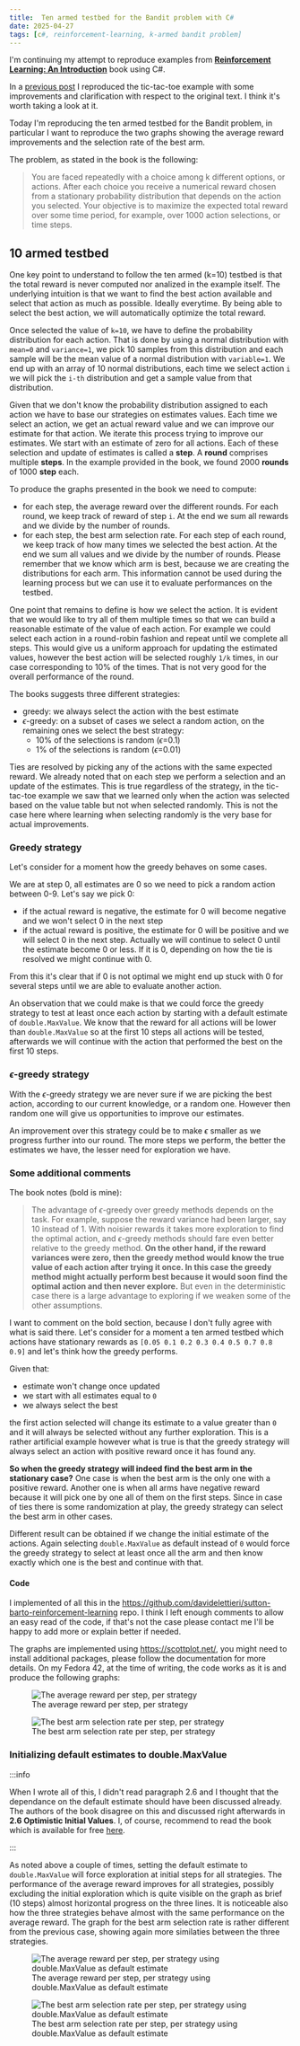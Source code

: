 ```yaml
---
title:  Ten armed testbed for the Bandit problem with C#
date: 2025-04-27
tags: [c#, reinforcement-learning, k-armed bandit problem]
---
```


I'm continuing my attempt to reproduce examples from [**Reinforcement Learning: An Introduction**](http://incompleteideas.net/book/the-book-2nd.html) book using C#.

In a [previous post](2025-03-16-tic-tac-toe-reinforcement-learning-with-c-sharp.md) I reproduced the tic-tac-toe example with some improvements and clarification with respect to the original text. I think it's worth taking a look at it.

Today I'm reproducing the ten armed testbed for the Bandit problem, in particular I want to reproduce the two graphs showing the average reward improvements and the selection rate of the best arm.

The problem, as stated in the book is the following:

> You are faced repeatedly with a choice among k different options, or actions. After each choice you receive a numerical reward chosen from a stationary probability distribution that depends on the action you selected. Your objective is to maximize the expected total reward over some time period, for example, over 1000 action selections, or time steps.

<!-- truncate -->

## 10 armed testbed

One key point to understand to follow the ten armed (k=10) testbed is that the total reward is never computed nor analized in the example itself. The underlying intuition is that we want to find the best action available and select that action as much as possible. Ideally everytime. By being able to select the best action, we will automatically optimize the total reward.

Once selected the value of `k=10`, we have to define the probability distribution for each action. That is done by using a normal distribution with `mean=0` and `variance=1`, we pick 10 samples from this distribution and each sample will be the mean value of a normal distribution with `variable=1`. We end up with an array of 10 normal distributions, each time we select action `i` we will pick the `i-th` distribution and get a sample value from that distribution.

Given that we don't know the probability distribution assigned to each action we have to base our strategies on estimates values. Each time we select an action, we get an actual reward value and we can improve our estimate for that action. We iterate this process trying to improve our estimates. We start with an estimate of zero for all actions. Each of these selection and update of estimates is called a **step**. A **round** comprises multiple **steps**. In the example provided in the book, we found 2000 **rounds** of 1000 **step** each.

To produce the graphs presented in the book we need to compute:
- for each step, the average reward over the different rounds. For each round, we keep track of reward of step `i`. At the end we sum all rewards and we divide by the number of rounds.
- for each step, the best arm selection rate. For each step of each round, we keep track of how many times we selected the best action. At the end we sum all values and we divide by the number of rounds. Please remember that we know which arm is best, because we are creating the distributions for each arm. This information cannot be used during the learning process but we can use it to evaluate performances on the testbed.

One point that remains to define is how we select the action. It is evident that we would like to try all of them multiple times so that we can build a reasonable estimate of the value of each action. For example we could select each action in a round-robin fashion and repeat until we complete all steps. This would give us a uniform approach for updating the estimated values, however the best action will be selected roughly `1/k` times, in our case corresponding to 10% of the times. That is not very good for the overall performance of the round.

The books suggests three different strategies:
- greedy: we always select the action with the best estimate
- $\epsilon$-greedy: on a subset of cases we select a random action, on the remaining ones we select the best strategy:
  - 10% of the selections is random ($\epsilon$=0.1)
  - 1% of the selections is random ($\epsilon$=0.01)

Ties are resolved by picking any of the actions with the same expected reward. We already noted that on each step we perform a selection and an update of the estimates. This is true regardless of the strategy, in the tic-tac-toe example we saw that we learned only when the action was selected based on the value table but not when selected randomly. This is not the case here where learning when selecting randomly is the very base for actual improvements.

### Greedy strategy

Let's consider for a moment how the greedy behaves on some cases.

We are at step 0, all estimates are 0 so we need to pick a random action between 0-9. Let's say we pick 0:
- if the actual reward is negative, the estimate for 0 will become negative and we won't select 0 in the next step
- if the actual reward is positive, the estimate for 0 will be positive and we will select 0 in the next step. Actually we will continue to select 0 until the estimate become 0 or less. If it is 0, depending on how the tie is resolved we might continue with 0.

From this it's clear that if 0 is not optimal we might end up stuck with 0 for several steps until we are able to evaluate another action.

An observation that we could make is that we could force the greedy strategy to test at least once each action by starting with a default estimate of `double.MaxValue`. We know that the reward for all actions will be lower than `double.MaxValue` so at the first 10 steps all actions will be tested, afterwards we will continue with the action that performed the best on the first 10 steps.

### $\epsilon$-greedy strategy

With the $\epsilon$-greedy strategy we are never sure if we are picking the best action, according to our current knowledge, or a random one. However then random one will give us opportunities to improve our estimates. 

An improvement over this strategy could be to make $\epsilon$ smaller as we progress further into our round. The more steps we perform, the better the estimates we have, the lesser need for exploration we have.

### Some additional comments

The book notes (bold is mine):

>The advantage of $\epsilon$-greedy over greedy methods depends on the task. For example,
suppose the reward variance had been larger, say 10 instead of 1. With noisier rewards
it takes more exploration to find the optimal action, and $\epsilon$-greedy methods should fare
even better relative to the greedy method. **On the other hand, if the reward variances
were zero, then the greedy method would know the true value of each action after trying
it once. In this case the greedy method might actually perform best because it would
soon find the optimal action and then never explore.** But even in the deterministic case
there is a large advantage to exploring if we weaken some of the other assumptions.

I want to comment on the bold section, because I don't fully agree with what is said there. Let's consider for a moment a ten armed testbed which actions have stationary rewards as `[0.05 0.1 0.2 0.3 0.4 0.5 0.7 0.8 0.9]` and let's think how the greedy performs. 

Given that:
- estimate won't change once updated
-  we start with all estimates equal to `0` 
-  we always select the best

the first action selected will change its estimate to a value greater than `0` and it will always be selected without any further exploration. This is a rather artificial example however what is true is that the greedy strategy will always select an action with positive reward once it has found any. 

**So when the greedy strategy will indeed find the best arm in the stationary case?** One case is when the best arm is the only one with a positive reward. Another one is when all arms have negative reward because it will pick one by one all of them on the first steps. Since in case of ties there is some randomization at play, the greedy strategy can select the best arm in other cases.

Different result can be obtained if we change the initial estimate of the actions. Again selecting `double.MaxValue` as default instead of `0` would force the greedy strategy to select at least once all the arm and then know exactly which one is the best and continue with that.

#### Code

I implemented of all this in the https://github.com/davidelettieri/sutton-barto-reinforcement-learning repo. I think I left enough comments to allow an easy read of the code, if that's not the case please contact me I'll be happy to add more or explain better if needed.

The graphs are implemented using https://scottplot.net/, you might need to install additional packages, please follow the documentation for more details. On my Fedora 42, at the time of writing, the code works as it is and produce the following graphs:

<figure>
    <img style={{ margin:'0 auto', display:'block' }} alt="The average reward per step, per strategy" src="/img/average_reward.png" /> 
  <figcaption>The average reward per step, per strategy</figcaption>
</figure>

<figure>
    <img style={{ margin:'0 auto', display:'block' }} alt="The best arm selection rate per step, per strategy" src="/img/best_arm_selection_rate.png" /> 
    <figcaption>The best arm selection rate per step, per strategy</figcaption>
</figure>

### Initializing default estimates to double.MaxValue

:::info

When I wrote all of this, I didn't read paragraph 2.6 and I thought that the dependance on the default estimate should have been discussed already. The authors of the book disagree on this and discussed right afterwards in **2.6 Optimistic Initial Values**. I, of course, recommend to read the book which is available for free [here](http://www.incompleteideas.net/book/the-book-2nd.html).

:::

As noted above a couple of times, setting the default estimate to `double.MaxValue` will force exploration at initial steps for all strategies. The performance of the average reward improves for all strategies, possibly excluding the initial exploration which is quite visible on the graph as brief (10 steps) almost horizontal progress on the three lines. It is noticeable also how the three strategies behave almost with the same performance on the average reward. The graph for the best arm selection rate is rather different from the previous case, showing again more similaties between the three strategies.

<figure>
    <img style={{ margin:'0 auto', display:'block' }} alt="The average reward per step, per strategy using double.MaxValue as default estimate" src="/img/average_reward_max_value.png" /> 
  <figcaption>The average reward per step, per strategy using double.MaxValue as default estimate</figcaption>
</figure>

<figure>
    <img style={{ margin:'0 auto', display:'block' }} alt="The best arm selection rate per step, per strategy using double.MaxValue as default estimate" src="/img/best_arm_selection_rate_max_value.png" /> 
    <figcaption>The best arm selection rate per step, per strategy using double.MaxValue as default estimate</figcaption>
</figure>